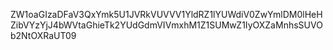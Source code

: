 ZW1oaGIzaDFaV3QxYmk5U1JVRkVUVVV1YldRZ1lYUWdiV0ZwYmlDM0lHeHZibVYzYjJ4bWVtaGhieTk2YUdGdmVIVmxhM1Z1SUMwZ1IyOXZaMnhsSUVOb2NtOXRaUT09

